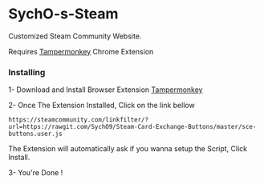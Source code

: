 # SychO-s-Steam
Customized Steam Community Website.

Requires [Tampermonkey](www.tampermonkey.net) Chrome Extension

### Installing
1- Download and Install Browser Extension [Tampermonkey](www.tampermonkey.net)

2- Once The Extension Installed, Click on the link bellow
```
https://steamcommunity.com/linkfilter/?url=https://rawgit.com/SychO9/Steam-Card-Exchange-Buttons/master/sce-buttons.user.js
```
The Extension will automatically ask if you wanna setup the Script, Click Install.

3- You're Done !

